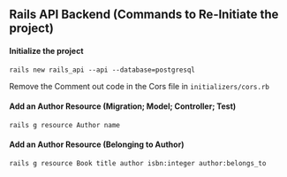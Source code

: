 ## Rails API Backend (Commands to Re-Initiate the project)

#### Initialize the project
```
rails new rails_api --api --database=postgresql
```
Remove the Comment out code in the Cors file in `initializers/cors.rb` 
#### Add an Author Resource (Migration; Model; Controller; Test)
```
rails g resource Author name
```
#### Add an Author Resource (Belonging to Author)
```
rails g resource Book title author isbn:integer author:belongs_to
```
